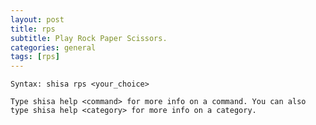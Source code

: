 ```yaml
---
layout: post
title: rps
subtitle: Play Rock Paper Scissors.
categories: general
tags: [rps]
---
```


`Syntax: shisa rps <your_choice>`

```
Type shisa help <command> for more info on a command. You can also type shisa help <category> for more info on a category.
```